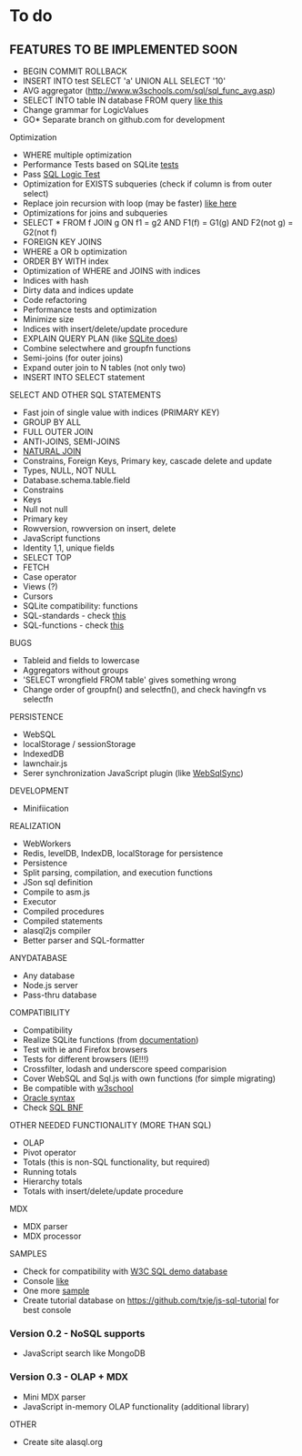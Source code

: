 # To do


## FEATURES TO BE IMPLEMENTED SOON

* BEGIN COMMIT ROLLBACK
* INSERT INTO test SELECT 'a' UNION ALL SELECT '10'
* AVG aggregator (http://www.w3schools.com/sql/sql_func_avg.asp)
* SELECT INTO table IN database FROM query [like this](http://www.w3schools.com/sql/sql_select_into.asp)
* Change grammar for LogicValues
* GO* Separate branch on github.com for development

Optimization

* WHERE multiple optimization
* Performance Tests based on SQLite [tests](http://www.sqlite.org/speed.html)
* Pass [SQL Logic Test](http://www.sqlite.org/sqllogictest/doc/trunk/about.wiki)
* Optimization for EXISTS subqueries (check if column is from outer select)
* Replace join recursion with loop (may be faster) [like here](http://architects.dzone.com/articles/sql-execution-plans-javascript)
* Optimizations for joins and subqueries
* SELECT * FROM f JOIN g ON f1 = g2 AND F1(f) = G1(g) AND F2(not g) = G2(not f) 
* FOREIGN KEY JOINS
* WHERE a OR b optimization
* ORDER BY WITH index
* Optimization of WHERE and JOINS with indices 
* Indices with hash
* Dirty data and indices update
* Code refactoring
* Performance tests and optimization
* Minimize size
* Indices with insert/delete/update procedure
* EXPLAIN QUERY PLAN (like [SQLite does](https://www.sqlite.org/eqp.html))
* Combine selectwhere and groupfn functions
* Semi-joins (for outer joins) 
* Expand outer join to N tables (not only two)
* INSERT INTO SELECT statement

SELECT AND OTHER SQL STATEMENTS

* Fast join of single value with indices (PRIMARY KEY)
* GROUP BY ALL
* FULL OUTER JOIN
* ANTI-JOINS, SEMI-JOINS
* [NATURAL JOIN](http://docs.oracle.com/javadb/10.6.2.1/ref/rrefsqljnaturaljoin.html#rrefsqljnaturaljoin)
* Constrains, Foreign Keys, Primary key, cascade delete and update
* Types, NULL, NOT NULL
* Database.schema.table.field
* Constrains
* Keys
* Null not null
* Primary key
* Rowversion, rowversion on insert, delete
* JavaScript functions
* Identity 1,1, unique fields
* SELECT TOP
* FETCH 
* Case operator
* Views (?)
* Cursors
* SQLite compatibility: functions
* SQL-standards - check [this](https://www.sequelsphere.com/dbdocs/supported-sql/)
* SQL-functions - check [this](https://www.sequelsphere.com/docs/latest/doc/Supported%20SQL%20Functions.html)

BUGS

* Tableid and fields to lowercase
* Aggregators without groups
* 'SELECT wrongfield FROM table' gives something wrong 
* Change order of groupfn() and selectfn(), and check havingfn vs selectfn

PERSISTENCE

* WebSQL
* localStorage / sessionStorage
* IndexedDB
* lawnchair.js
* Serer synchronization JavaScript plugin (like [WebSqlSync](https://github.com/orbitaloop/WebSqlSync))

DEVELOPMENT

* Minifiication

REALIZATION

* WebWorkers
* Redis, levelDB, IndexDB, localStorage for persistence 
* Persistence
* Split parsing, compilation, and execution functions
* JSon sql definition
* Compile to asm.js
* Executor
* Compiled procedures
* Compiled statements
* alasql2js compiler
* Better parser and SQL-formatter

ANYDATABASE

* Any database
* Node.js server
* Pass-thru database

COMPATIBILITY

* Compatibility
* Realize SQLite functions (from [documentation](http://kripken.github.io/sql.js/documentation/))
* Test with ie and Firefox browsers
* Tests for different browsers (IE!!!)
* Crossfilter, lodash and underscore speed comparision
* Cover WebSQL and Sql.js with own functions (for simple migrating)
* Be compatible with [w3school](http://www.w3schools.com/sql/default.asp)
* [Oracle syntax](http://docs.oracle.com/javadb/10.6.2.1/ref/rrefclauses.html)
* Check [SQL BNF](http://www.contrib.andrew.cmu.edu/~shadow/sql/sql2bnf.aug92.txt)

OTHER NEEDED FUNCTIONALITY (MORE THAN SQL)

* OLAP
* Pivot operator
* Totals (this is non-SQL functionality, but required)
* Running totals 
* Hierarchy totals
* Totals with insert/delete/update procedure

MDX
* MDX parser
* MDX processor

SAMPLES

* Check for compatibility with [W3C SQL demo database](http://www.w3schools.com/w3Database.js)
* Console [like](http://www.moxleystratton.com/files/sqittle.html) 
* One more [sample](http://yradtsevich.github.io/pure-js-websql/test/index.html)
* Create tutorial database on https://github.com/txje/js-sql-tutorial for best console

### Version 0.2 - NoSQL supports

* JavaScript search like MongoDB

### Version 0.3 - OLAP + MDX

* Mini MDX parser
* JavaScript in-memory OLAP functionality (additional library)


OTHER

* Create site alasql.org
